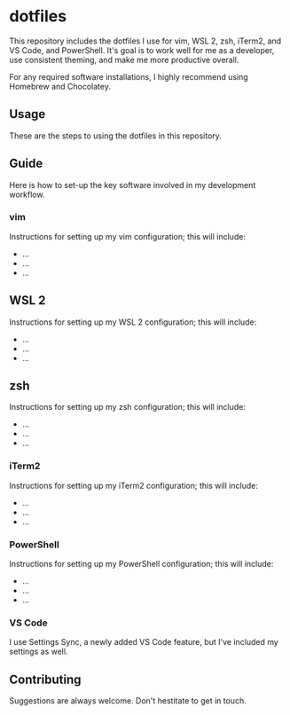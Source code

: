 # dotfiles

This repository includes the dotfiles I use for vim, WSL 2, zsh, iTerm2, and VS Code, and PowerShell. It's goal is to work well for me as a developer, use consistent theming, and make me more productive overall.

For any required software installations, I highly recommend using Homebrew and Chocolatey.

## Usage

These are the steps to using the dotfiles in this repository.

## Guide

Here is how to set-up the key software involved in my development workflow.

### vim

Instructions for setting up my vim configuration; this will include:

* ...
* ...
* ...

## WSL 2

Instructions for setting up my WSL 2 configuration; this will include:

* ...
* ...
* ...

## zsh

Instructions for setting up my zsh configuration; this will include:

* ...
* ...
* ...

### iTerm2

Instructions for setting up my iTerm2 configuration; this will include:

* ...
* ...
* ...

### PowerShell

Instructions for setting up my PowerShell configuration; this will include:

* ...
* ...
* ...

### VS Code

I use Settings Sync, a newly added VS Code feature, but I've included my settings as well.

## Contributing

Suggestions are always welcome. Don't hestitate to get in touch.
